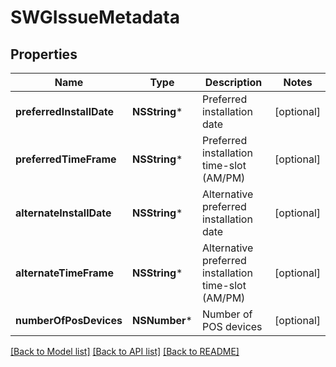 # SWGIssueMetadata

## Properties
Name | Type | Description | Notes
------------ | ------------- | ------------- | -------------
**preferredInstallDate** | **NSString*** | Preferred installation date | [optional] 
**preferredTimeFrame** | **NSString*** | Preferred installation time-slot (AM/PM) | [optional] 
**alternateInstallDate** | **NSString*** | Alternative preferred installation date | [optional] 
**alternateTimeFrame** | **NSString*** | Alternative preferred installation time-slot (AM/PM) | [optional] 
**numberOfPosDevices** | **NSNumber*** | Number of POS devices | [optional] 

[[Back to Model list]](../README.md#documentation-for-models) [[Back to API list]](../README.md#documentation-for-api-endpoints) [[Back to README]](../README.md)


